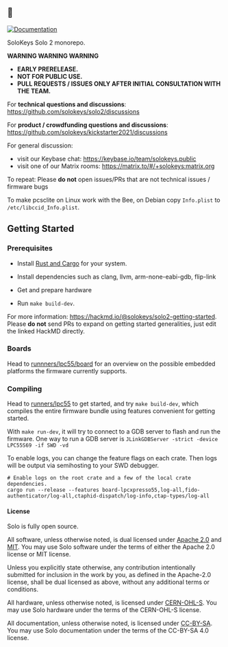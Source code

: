 ## 🐝

[![Documentation][docs-image]][docs-link]

SoloKeys Solo 2 monorepo.

**WARNING WARNING WARNING**
- **EARLY PRERELEASE.**
- **NOT FOR PUBLIC USE.**
- **PULL REQUESTS / ISSUES ONLY AFTER INITIAL CONSULTATION WITH THE TEAM.**



For **technical questions and discussions**: https://github.com/solokeys/solo2/discussions

For **product / crowdfunding questions and discussions**: https://github.com/solokeys/kickstarter2021/discussions

For general discussion:

- visit our Keybase chat: https://keybase.io/team/solokeys.public
- visit one of our Matrix rooms: https://matrix.to/#/+solokeys:matrix.org



To repeat: Please **do not** open issues/PRs that are not technical issues / firmware bugs



To make pcsclite on Linux work with the Bee, on Debian copy `Info.plist` to `/etc/libccid_Info.plist`.

[docs-image]: https://img.shields.io/badge/docs-book-green?style=flat-square
[docs-link]: https://solo-bee.netlify.com

## Getting Started

### Prerequisites

- Install [Rust and Cargo](https://www.rust-lang.org/tools/install) for your system.

- Install dependencies such as clang, llvm, arm-none-eabi-gdb, flip-link

- Get and prepare hardware
- Run `make build-dev`.

For more information: <https://hackmd.io/@solokeys/solo2-getting-started>.
Please **do not** send PRs to expand on getting started generalities, just edit the linked HackMD directly.


### Boards

Head to [runnners/lpc55/board](runners/lpc55/board) for an overview on the possible embedded platforms the firmware currently supports.

### Compiling

Head to [runners/lpc55](runners/lpc55) to get started, and try `make build-dev`, which compiles
the entire firmware bundle using features convenient for getting started.

With `make run-dev`, it will try to connect to a GDB server to flash and run the firmware.
One way to run a GDB server is `JLinkGDBServer -strict -device LPC55S69 -if SWD -vd`

To enable logs, you can change the feature flags on each crate.  Then logs will be output via semihosting to your SWD debugger.
```
# Enable logs on the root crate and a few of the local crate dependencies.
cargo run --release --features board-lpcxpresso55,log-all,fido-authenticator/log-all,ctaphid-dispatch/log-info,ctap-types/log-all
```

#### License

Solo is fully open source.

All software, unless otherwise noted, is dual licensed under [Apache 2.0](LICENSE-APACHE) and [MIT](LICENSE-MIT).
You may use Solo software under the terms of either the Apache 2.0 license or MIT license.

Unless you explicitly state otherwise, any contribution intentionally submitted for inclusion in the work by you, as defined in the Apache-2.0 license, shall be dual licensed as above, without any additional terms or conditions.

All hardware, unless otherwise noted, is licensed under [CERN-OHL-S](https://github.com/solokeys/solo2-hw/blob/main/LICENSE.txt).
You may use Solo hardware under the terms of the CERN-OHL-S license.

All documentation, unless otherwise noted, is licensed under [CC-BY-SA](https://creativecommons.org/licenses/by-sa/4.0/).
You may use Solo documentation under the terms of the CC-BY-SA 4.0 license.
